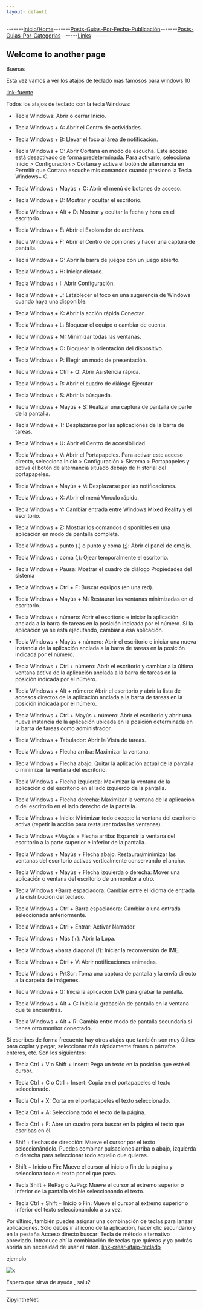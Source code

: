 ```yaml
---
layout: default
---
```

-------[Inicio/Home](./../index.html)-------[Posts-Guias-Por-Fecha-Publicación](./../posts.html)-------[Posts-Guias-Por-Categorias](./../categorias.html)-------[Links](./../links.html)-------
## Welcome to another page

Buenas

Esta vez vamos a ver los atajos de teclado mas famosos para windows 10

[link-fuente](https://eloutput.com/noticias/aplicaciones/67-atajos-de-windows-10-que-debes-conocer/)

Todos los atajos de teclado con la tecla Windows:

-    Tecla Windows: Abrir o cerrar Inicio.

-    Tecla Windows + A: Abrir el Centro de actividades.

-    Tecla Windows + B: Llevar el foco al área de notificación.

-    Tecla Windows + C: Abrir Cortana en modo de escucha. Este acceso está desactivado de forma predeterminada. Para activarlo, selecciona Inicio > Configuración > Cortana y activa el botón de alternancia en Permitir que Cortana escuche mis comandos cuando presiono la Tecla Windows+ C.

-    Tecla Windows + Mayús + C: Abrir el menú de botones de acceso.

-    Tecla Windows + D: Mostrar y ocultar el escritorio.

-    Tecla Windows + Alt + D: Mostrar y ocultar la fecha y hora en el escritorio.

-    Tecla Windows + E: Abrir el Explorador de archivos.

-    Tecla Windows + F: Abrir el Centro de opiniones y hacer una captura de pantalla.

-    Tecla Windows + G: Abrir la barra de juegos con un juego abierto.

-    Tecla Windows + H: Iniciar dictado.

-    Tecla Windows + I: Abrir Configuración.

-    Tecla Windows + J: Establecer el foco en una sugerencia de Windows cuando haya una disponible.

-    Tecla Windows + K: Abrir la acción rápida Conectar.

-    Tecla Windows + L: Bloquear el equipo o cambiar de cuenta.

-    Tecla Windows + M: Minimizar todas las ventanas.

-    Tecla Windows + O: Bloquear la orientación del dispositivo.

-    Tecla Windows + P: Elegir un modo de presentación.

-    Tecla Windows + Ctrl + Q: Abrir Asistencia rápida.

-    Tecla Windows + R: Abrir el cuadro de diálogo Ejecutar

-    Tecla Windows + S: Abrir la búsqueda.

-    Tecla Windows + Mayús + S: Realizar una captura de pantalla de parte de la pantalla.

-    Tecla Windows + T: Desplazarse por las aplicaciones de la barra de tareas.

-    Tecla Windows + U: Abrir el Centro de accesibilidad.

-    Tecla Windows + V: Abrir el Portapapeles. Para activar este acceso directo, selecciona Inicio > Configuración > Sistema > Portapapeles y activa el botón de alternancia situado debajo de Historial del portapapeles.

-    Tecla Windows + Mayús + V: Desplazarse por las notificaciones.

-    Tecla Windows + X: Abrir el menú Vínculo rápido.

-    Tecla Windows + Y: Cambiar entrada entre Windows Mixed Reality y el escritorio.

-    Tecla Windows + Z: Mostrar los comandos disponibles en una aplicación en modo de pantalla completa.

-    Tecla Windows + punto (.) o punto y coma (;): Abrir el panel de emojis.

-    Tecla Windows + coma (,): Ojear temporalmente el escritorio.

-    Tecla Windows + Pausa: Mostrar el cuadro de diálogo Propiedades del sistema

-    Tecla Windows + Ctrl + F: Buscar equipos (en una red).

-    Tecla Windows + Mayús + M: Restaurar las ventanas minimizadas en el escritorio.

-    Tecla Windows + número: Abrir el escritorio e iniciar la aplicación anclada a la barra de tareas en la posición indicada por el número. Si la aplicación ya se está ejecutando, cambiar a esa aplicación.

-    Tecla Windows + Mayús + número: Abrir el escritorio e iniciar una nueva instancia de la aplicación anclada a la barra de tareas en la posición indicada por el número.

-    Tecla Windows + Ctrl + número: Abrir el escritorio y cambiar a la última ventana activa de la aplicación anclada a la barra de tareas en la posición indicada por el número.

-    Tecla Windows + Alt + número: Abrir el escritorio y abrir la lista de accesos directos de la aplicación anclada a la barra de tareas en la posición indicada por el número.

-    Tecla Windows + Ctrl + Mayús + número: Abrir el escritorio y abrir una nueva instancia de la aplicación ubicada en la posición determinada en la barra de tareas como administrador.

-    Tecla Windows + Tabulador: Abrir la Vista de tareas.

-    Tecla Windows + Flecha arriba: Maximizar la ventana.

-    Tecla Windows + Flecha abajo: Quitar la aplicación actual de la pantalla o minimizar la ventana del escritorio.

-    Tecla Windows + Flecha izquierda: Maximizar la ventana de la aplicación o del escritorio en el lado izquierdo de la pantalla.

-    Tecla Windows + Flecha derecha: Maximizar la ventana de la aplicación o del escritorio en el lado derecho de la pantalla.

-    Tecla Windows + Inicio: Minimizar todo excepto la ventana del escritorio activa (repetir la acción para restaurar todas las ventanas).

-    Tecla Windows +Mayús + Flecha arriba: Expandir la ventana del escritorio a la parte superior e inferior de la pantalla.

-    Tecla Windows + Mayús + Flecha abajo: Restaurar/minimizar las ventanas del escritorio activas verticalmente conservando el ancho.

-    Tecla Windows + Mayús + Flecha izquierda o derecha: Mover una aplicación o ventana del escritorio de un monitor a otro.

-    Tecla Windows +Barra espaciadora: Cambiar entre el idioma de entrada y la distribución del teclado.

-    Tecla Windows + Ctrl + Barra espaciadora: Cambiar a una entrada seleccionada anteriormente.

-    Tecla Windows + Ctrl + Entrar: Activar Narrador.

-    Tecla Windows + Más (+): Abrir la Lupa.

-    Tecla Windows +barra diagonal (/): Iniciar la reconversión de IME.

-    Tecla Windows + Ctrl + V: Abrir notificaciones animadas.

-    Tecla Windows + PrtScr: Toma una captura de pantalla y la envía directo a la carpeta de imágenes.

-    Tecla Windows + G: Inicia la aplicación DVR para grabar la pantalla.

-    Tecla Windows + Alt + G: Inicia la grabación de pantalla en la ventana que te encuentras.

-    Tecla Windows + Alt + R: Cambia entre modo de pantalla secundaria si tienes otro monitor conectado.

Si escribes de forma frecuente hay otros atajos que también son muy útiles para copiar y pegar, seleccionar más rápidamente frases o párrafos enteros, etc. Son los siguientes:

-    Tecla Ctrl + V o Shift + Insert: Pega un texto en la posición que esté el cursor.

-    Tecla Ctrl + C o Ctrl + Insert: Copia en el portapapeles el texto seleccionado.

-    Tecla Ctrl + X: Corta en el portapapeles el texto seleccionado.

-    Tecla Ctrl + A: Selecciona todo el texto de la página.

-    Tecla Ctrl + F: Abre un cuadro para buscar en la página el texto que escribas en él.

-    Shif + flechas de dirección: Mueve el cursor por el texto seleccionándolo. Puedes combinar pulsaciones arriba o abajo, izquierda o derecha para seleccionar todo aquello que quieras.

-    Shift + Inicio o Fin: Mueve el cursor al inicio o fin de la página y selecciona todo el texto por el que pasa.

-    Tecla Shift + RePag o AvPag: Mueve el cursor al extremo superior o inferior de la pantalla visible seleccionando el texto.

-    Tecla Ctrl + Shift + Inicio o Fin: Mueve el cursor al extremo superior o inferior del texto seleccionándolo a su vez.

Por último, también puedes asignar una combinación de teclas para lanzar aplicaciones. Sólo debes ir al icono de la aplicación, hacer clic secundario y en la pestaña Acceso directo buscar: Tecla de método alternativo abreviado. Introduce ahí la combinación de teclas que quieras y ya podrás abrirla sin necesidad de usar el ratón.
[link-crear-atajo-teclado](https://es.gizmodo.com/como-crear-tus-propios-atajos-de-teclado-en-windows-10-1736741846)

ejemplo

![x](https://i.kinja-img.com/gawker-media/image/upload/c_fit,f_auto,g_center,pg_1,q_60,w_1165/1475273550626527813.jpg)


Espero que sirva de ayuda , salu2

-----------------------------------------------------------------------------

ZipyintheNet¡
